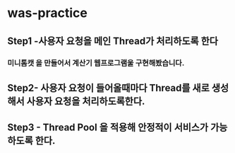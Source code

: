 # was-practice
## Step1 -사용자 요청을 메인 Thread가 처리하도록 한다
### 미니톰캣 을 만들어서 계산기 웹프로그램울 구현해봤습니다.
## Step2- 사용자 요청이 들어올때마다 Thread를 새로 생성해서 사용자 요청을 처리하도록한다.
## Step3 - Thread Pool 을 적용해 안정적이 서비스가 가능하도록 한다.
